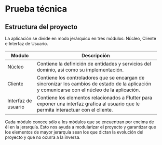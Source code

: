 # Prueba técnica

## Estructura del proyecto

La aplicación se divide en modo jerárquico en tres módulos: Núcleo, Cliente e Interfaz de Usuario.

| Modulo | Descripción |
| ------ | ----------- |
| Núcleo   | Contiene la definición de entidades y servicios del dominio, así como su implementación. |
| Cliente | Contiene los controladores que se encargan de sincronizar los cambios de estado de la aplicación y comunicarse con el núcleo de la aplicación.|
| Interfaz de usuario    | Contiene los elementos relacionados a Flutter para exponer una interfaz grafica al usuario que le permita interactuar con el cliente.|\

Cada módulo conoce sólo a los módulos que se encuentran por encima de él en la jerarquía. Esto nos ayuda a modularizar el proyecto y garantizar que los elementos de mayor jerarquía sean los que dictan la evolución del proyecto y que no ocurra a la inversa.